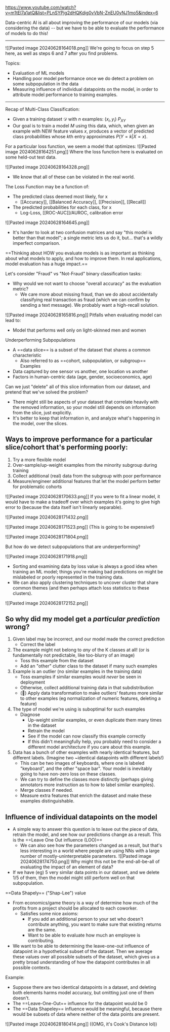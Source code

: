 https://www.youtube.com/watch?v=m1tEl7a1atQ&list=PLnSYPjg2dHQKdig0vVbN-ZnEU0yNJ1mo5&index=6

Data-centric AI is all about improving the performance of our models (via considering the data) -- but we have to be able to evaluate the performance of models to do this!

----

![[Pasted image 20240628164018.png]]
We're going to focus on step 5 here, as well as steps 6 and 7 after you find problems.

Topics:
- Evaluation of ML models
- Handling poor model performance once we do detect a problem on some subpopulation in the data
- Measuring influence of individual datapoints on the model, in order to attribute model performance to training examples.

----

Recap of Multi-Class Classification:
- Given a training dataset $\mathcal{D}$ with $n$ examples: $(x_i, y_i) ~ P_{XY}$
- Our goal is to train a model $M$ using this data, which, when given an example with NEW feature values $x$, produces a vector of predicted class probabilities whose $k$th entry approximates $P(Y=k|X=x)$.

For a particular loss function, we seem a model that optimizes:
![[Pasted image 20240628164251.png]]
Where the loss function here is evaluated on some held-out test data.

![[Pasted image 20240628164328.png]]
- We know that all of these can be violated in the real world.

The Loss Function may be a function of:
- The predicted class deemed most likely, for x
	- [[Accuracy]], [[Balanced Accuracy]], [[Precision]], [[Recall]]
- The predicted probabilities for each class, for x
	- Log-Loss, [[ROC-AUC]]/AUROC, calibration error

![[Pasted image 20240628164645.png]]
- It's harder to look at two confusion matrices and say "this model is better than that model"; a single metric lets us do it, but... that's a wildly imperfect comparison.

==Thinking about HOW you evaluate models is as important as thinking about what models to apply, and how to improve them. In real applications, model evaluation has a huge impact.==

Let's consider "Fraud" vs "Not-Fraud" binary classification tasks:
- Why would we not want to choose "overall accuracy" as the evaluation metric?
	- We care more about missing fraud, than we do about accidentally classifying real transaction as fraud (which we can confirm by sending a text message). We probably want a high-recall solution.


![[Pasted image 20240628165816.png]]
Pitfalls when evaluating model
can lead to:
- Model that performs well only on light-skinned men and women

Underperforming Subpopulations
- A ==data slice== is a subset of the dataset that shares a common characteristic 
	- Also referred to as ==cohort, subpopulation, or subgroup==
Examples
- Data captured by one sensor vs another, one location vs another
- Factors in human-centric data (age, gender, socioeconomics, age)

Can we just "delete" all of this slice information from our dataset, and pretend that we've solved the problem?
- There might still be aspects of your dataset that correlate heavily with the removed information, so your model still depends on information from the slice, just explicitly.
- It's better to keep that information in, and analyze what's happening in the model, over the slices.

## Ways to improve performance for a particular slice/cohort that's performing poorly:
1. Try a more flexible model
2. Over-sample/up-weight examples from the minority subgroup during training
3. Collect additional (real) data from the subgroup with poor performance
4. Measure/engineer additional features that let the model perform better for problematic cohorts

![[Pasted image 20240628170633.png]]
If you were to fit a linear model, it would have to make a tradeoff over which examples it's going to give high error to (because the data itself isn't linearly separable).

![[Pasted image 20240628171432.png]]


![[Pasted image 20240628171523.png]]
(This is going to be expensive!)

![[Pasted image 20240628171804.png]]


But how do we detect subpopulations that are underperforming?

![[Pasted image 20240628171918.png]]
- Sorting and examining data by loss value is always a good idea when training an ML model; things you're making bad predictions on might be mislabeled or poorly represented in the training data.
- We can also apply clustering techniques to uncover cluster that share common themes (and then perhaps attach loss statistics to these clusters).

![[Pasted image 20240628172152.png]]


## So why did my model get a *particular prediction* wrong?
1. Given label may be incorrect, and our model made the correct prediction
	- Correct the label
2. The example might not belong to *any* of the K classes at all! (or is fundamentally not predictable, like too-blurry of an image)
	- Toss this example from the dataset
	- Add an "other" clutter class to the dataset if many such examples
3. Example is an outlier (no similar examples in the training data)
	- Toss examples if similar examples would *never* be seen in deployment
	- Otherwise, collect additional training data in that subdistribution
	- (🤢) Apply data transformation to make outliers' features more similar to other examples (eg normalization of numeric features, deleting a feature)
4. The type of model we're using is suboptimal for such examples
	- Diagnose
		- Up-weight similar examples, or even duplicate them many times in the dataset
		- Retrain the model
		- See if the model can now classify this example correctly
		- If this didn't meaningfully help, you probably need to consider a different model architecture if you care about this example.
5. Data has a bunch of other examples with nearly identical features, but different labels. (Imagine two ~identical datapoints with different labels!)
	- This can be two images of keyboards, where one is labeled "keyboard", and the other "space bar". Your model is inevitably going to have non-zero loss on these classes.
	- We can try to define the classes more distinctly (perhaps giving annotators more instruction as to how to label similar examples).
	- Merge classes if needed.
	- Measure extra features that enrich the dataset and make these examples distinguishable.



## Influence of individual datapoints on the model
- A simple way to answer this question is to leave out the piece of data, retrain the model, and see how our predictions change as a result. This is the ==Leave One Out influence (LOO)==
	- We can also see how the parameters changed as a result, but that's less interesting in a world where people are using NNs with a large number of mostly-uninterpretable parameters.
![[Pasted image 20240628174750.png]]
Why might this not be the end-all-be-all of evaluating the impact of an element of data?
- If we have (eg) 5 very similar data points in our dataset, and we delete 1/5 of them, then the model might still perform well on that subpopulation.

==Data Shapely== ("Shap-Lee") value
- From economics/game theory is a way of determine how much of the profits from a project should be allocated to each coworker.
	- Satisfies some nice axioms:
		- If you add an additional person to your set who doesn't contribute anything, you want to make sure that existing returns are the same.
		- Want to be able to evaluate how much an employee is contributing.
- We want to be able to determining the leave-one-out influence of datapoint in a hypothetical subset of the dataset. Then we average these values over all possible subsets of the dataset, which gives us a pretty broad understanding of how the datapoint contributes in all possible contexts.

Example:
- Suppose there are two identical datapoints in a dataset, and deleting both elements harms model accuracy, but omitting just one of them doesn't.
- The ==Leave-One-Out== influence for the datapoint would be 0
- The ==Data Shapeley== influence would be meaningful, because there would be subsets of data where neither of the data points are present.


![[Pasted image 20240628180414.png]]
((OMG, it's Cook's Distance lol))
